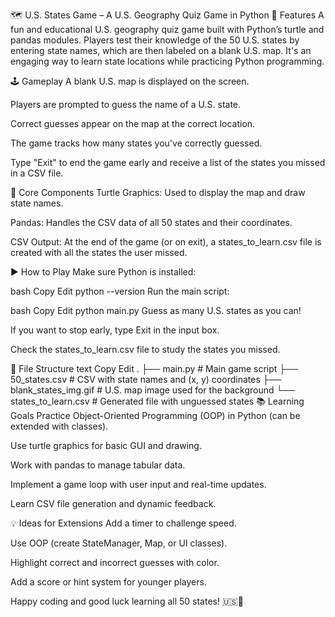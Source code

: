 🗺️ U.S. States Game – A U.S. Geography Quiz Game in Python
🎯 Features
A fun and educational U.S. geography quiz game built with Python’s turtle and pandas modules. Players test their knowledge of the 50 U.S. states by entering state names, which are then labeled on a blank U.S. map. It's an engaging way to learn state locations while practicing Python programming.

🕹️ Gameplay
A blank U.S. map is displayed on the screen.

Players are prompted to guess the name of a U.S. state.

Correct guesses appear on the map at the correct location.

The game tracks how many states you've correctly guessed.

Type "Exit" to end the game early and receive a list of the states you missed in a CSV file.

🧱 Core Components
Turtle Graphics: Used to display the map and draw state names.

Pandas: Handles the CSV data of all 50 states and their coordinates.

CSV Output: At the end of the game (or on exit), a states_to_learn.csv file is created with all the states the user missed.

▶️ How to Play
Make sure Python is installed:

bash
Copy
Edit
python --version
Run the main script:

bash
Copy
Edit
python main.py
Guess as many U.S. states as you can!

If you want to stop early, type Exit in the input box.

Check the states_to_learn.csv file to study the states you missed.

📂 File Structure
text
Copy
Edit
.
├── main.py               # Main game script
├── 50_states.csv         # CSV with state names and (x, y) coordinates
├── blank_states_img.gif  # U.S. map image used for the background
└── states_to_learn.csv   # Generated file with unguessed states
📚 Learning Goals
Practice Object-Oriented Programming (OOP) in Python (can be extended with classes).

Use turtle graphics for basic GUI and drawing.

Work with pandas to manage tabular data.

Implement a game loop with user input and real-time updates.

Learn CSV file generation and dynamic feedback.

💡 Ideas for Extensions
Add a timer to challenge speed.

Use OOP (create StateManager, Map, or UI classes).

Highlight correct and incorrect guesses with color.

Add a score or hint system for younger players.

Happy coding and good luck learning all 50 states! 🇺🇸🐢

